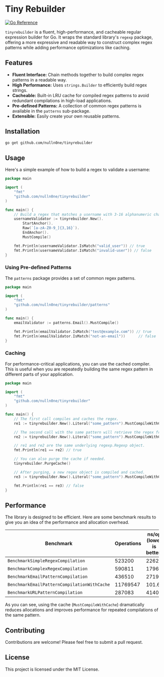 # Tiny Rebuilder

[![Go Reference](https://pkg.go.dev/badge/github.com/nulln0ne/tinyrebuilder.svg)](https://pkg.go.dev/github.com/nulln0ne/tinyrebuilder)

`tinyrebuilder` is a fluent, high-performance, and cacheable regular expression builder for Go. It wraps the standard library's `regexp` package, offering a more expressive and readable way to construct complex regex patterns while adding performance optimizations like caching.

## Features

- **Fluent Interface:** Chain methods together to build complex regex patterns in a readable way.
- **High Performance:** Uses `strings.Builder` to efficiently build regex strings.
- **Cacheable:** Built-in LRU cache for compiled regex patterns to avoid redundant compilations in high-load applications.
- **Pre-defined Patterns:** A collection of common regex patterns is available in the `patterns` sub-package.
- **Extensible:** Easily create your own reusable patterns.

## Installation

```bash
go get github.com/nulln0ne/tinyrebuilder
```

## Usage

Here's a simple example of how to build a regex to validate a username:

```go
package main

import (
	"fmt"
	"github.com/nulln0ne/tinyrebuilder"
)

func main() {
	// Build a regex that matches a username with 3-16 alphanumeric characters or underscores.
	usernameValidator := tinyrebuilder.New().
		StartAnchor().
		Raw(`[a-zA-Z0-9_]{3,16}`).
		EndAnchor().
		MustCompile()

	fmt.Println(usernameValidator.IsMatch("valid_user")) // true
	fmt.Println(usernameValidator.IsMatch("invalid-user")) // false
}
```

### Using Pre-defined Patterns

The `patterns` package provides a set of common regex patterns.

```go
package main

import (
	"fmt"
	"github.com/nulln0ne/tinyrebuilder/patterns"
)

func main() {
	emailValidator := patterns.Email().MustCompile()

	fmt.Println(emailValidator.IsMatch("test@example.com")) // true
	fmt.Println(emailValidator.IsMatch("not-an-email"))      // false
}
```

### Caching

For performance-critical applications, you can use the cached compiler. This is useful when you are repeatedly building the same regex pattern in different parts of your application.

```go
package main

import (
	"fmt"
	"github.com/nulln0ne/tinyrebuilder"
)

func main() {
	// The first call compiles and caches the regex.
	re1 := tinyrebuilder.New().Literal("some_pattern").MustCompileWithCache()

	// The second call with the same pattern will retrieve the regex from the cache.
	re2 := tinyrebuilder.New().Literal("some_pattern").MustCompileWithCache()

	// re1 and re2 are the same underlying regexp.Regexp object.
	fmt.Println(re1 == re2) // true

	// You can also purge the cache if needed.
	tinyrebuilder.PurgeCache()

	// After purging, a new regex object is compiled and cached.
	re3 := tinyrebuilder.New().Literal("some_pattern").MustCompileWithCache()

	fmt.Println(re1 == re3) // false
}
```

## Performance

The library is designed to be efficient. Here are some benchmark results to give you an idea of the performance and allocation overhead.

| Benchmark                                 | Operations | ns/op (lower is better) | B/op (lower is better) | allocs/op (lower is better) |
| ----------------------------------------- | ---------- | ----------------------- | ---------------------- | --------------------------- |
| `BenchmarkSimpleRegexCompilation`         | 523200     | 2262                    | 4713                   | 66                          |
| `BenchmarkComplexRegexCompilation`        | 590811     | 1796                    | 4041                   | 47                          |
| `BenchmarkEmailPatternCompilation`        | 436510     | 2719                    | 5697                   | 69                          |
| `BenchmarkEmailPatternCompilationWithCache` | 11769547   | 101.6                   | 104                    | 4                           |
| `BenchmarkURLPatternCompilation`          | 287083     | 4140                    | 9715                   | 105                         |

As you can see, using the cache (`MustCompileWithCache`) dramatically reduces allocations and improves performance for repeated compilations of the same pattern.

## Contributing

Contributions are welcome! Please feel free to submit a pull request.

## License

This project is licensed under the MIT License.